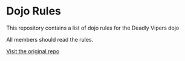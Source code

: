 Dojo Rules
==========

This repository contains a list of dojo rules for the Deadly Vipers dojo

All members should read the rules.

[Visit the original repo](https://github.com/deadlyvipers)

